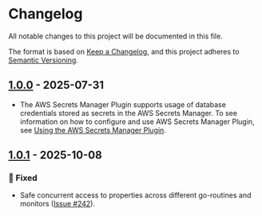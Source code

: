 # Changelog

All notable changes to this project will be documented in this file.

The format is based on [Keep a Changelog](https://keepachangelog.com/en/1.0.0/), and this project adheres to [Semantic Versioning](https://semver.org/#semantic-versioning-200).

## [1.0.0] - 2025-07-31
* The AWS Secrets Manager Plugin supports usage of database credentials stored as secrets in the AWS Secrets Manager. To see information on how to configure and use AWS Secrets Manager Plugin, see [Using the AWS Secrets Manager Plugin](../docs/user-guide/using-plugins/UsingTheAwsSecretsManagerPlugin.md). 

## [1.0.1] - 2025-10-08
### :bug: Fixed
* Safe concurrent access to properties across different go-routines and monitors ([Issue #242](https://github.com/aws/aws-advanced-go-wrapper/issues/242)).

[1.0.0]: https://github.com/awslabs/aws-advanced-go-wrapper/releases/tag/aws-secrets-manager/1.0.0
[1.0.1]: https://github.com/awslabs/aws-advanced-go-wrapper/releases/tag/aws-secrets-manager/1.0.1
